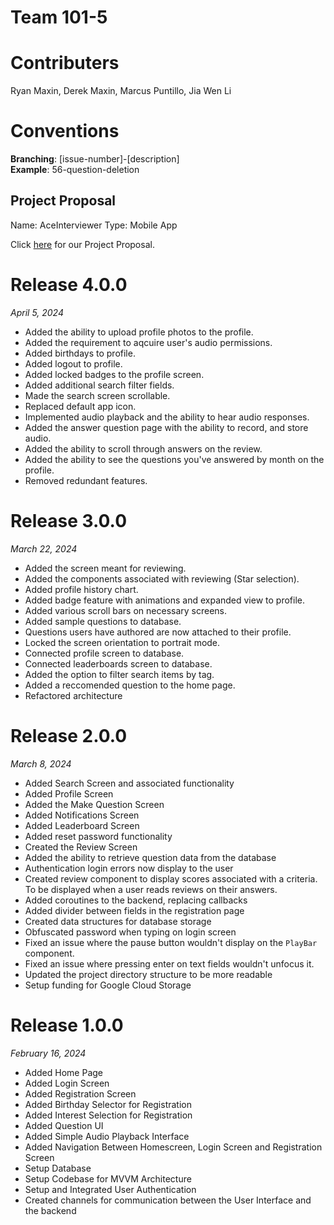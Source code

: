 # Team 101-5

# Contributers

Ryan Maxin, Derek Maxin, Marcus Puntillo, Jia Wen Li

# Conventions
**Branching**: [issue-number]-[description] <br>
**Example**: 56-question-deletion

## Project Proposal

Name: AceInterviewer
Type: Mobile App

Click [here](https://git.uwaterloo.ca/kotlin-gang/team-101-5/-/wikis/Project-Proposal) for our Project Proposal. 

# Release 4.0.0
_April 5, 2024_
* Added the ability to upload profile photos to the profile.
* Added the requirement to aqcuire user's audio permissions.
* Added birthdays to profile.
* Added logout to profile.
* Added locked badges to the profile screen. 
* Added additional search filter fields. 
* Made the search screen scrollable.
* Replaced default app icon.
* Implemented audio playback and the ability to hear audio responses. 
* Added the answer question page with the ability to record, and store audio. 
* Added the ability to scroll through answers on the review.
* Added the ability to see the questions you've answered by month on the profile.
* Removed redundant features.

# Release 3.0.0
_March 22, 2024_
* Added the screen meant for reviewing.
* Added the components associated with reviewing (Star selection).
* Added profile history chart.
* Added badge feature with animations and expanded view to profile.
* Added various scroll bars on necessary screens.
* Added sample questions to database.
* Questions users have authored are now attached to their profile.
* Locked the screen orientation to portrait mode. 
* Connected profile screen to database.
* Connected leaderboards screen to database.
* Added the option to filter search items by tag.
* Added a reccomended question to the home page.
* Refactored architecture

# Release 2.0.0
_March 8, 2024_
* Added Search Screen and associated functionality
* Added Profile Screen
* Added the Make Question Screen
* Added Notifications Screen
* Added Leaderboard Screen 
* Added reset password functionality
* Created the Review Screen
* Added the ability to retrieve question data from the database
* Authentication login errors now display to the user
* Created review component to display scores associated with a criteria. To be displayed when a user reads reviews on their answers. 
* Added coroutines to the backend, replacing callbacks
* Added divider between fields in the registration page
* Created data structures for database storage
* Obfuscated password when typing on login screen
* Fixed an issue where the pause button wouldn't display on the `PlayBar` component. 
* Fixed an issue where pressing enter on text fields wouldn't unfocus it.
* Updated the project directory structure to be more readable
* Setup funding for Google Cloud Storage

# Release 1.0.0
_February 16, 2024_
* Added Home Page
* Added Login Screen
* Added Registration Screen
* Added Birthday Selector for Registration
* Added Interest Selection for Registration
* Added Question UI 
* Added Simple Audio Playback Interface
* Added Navigation Between Homescreen, Login Screen and Registration Screen
* Setup Database
* Setup Codebase for MVVM Architecture
* Setup and Integrated User Authentication
* Created channels for communication between the User Interface and the backend